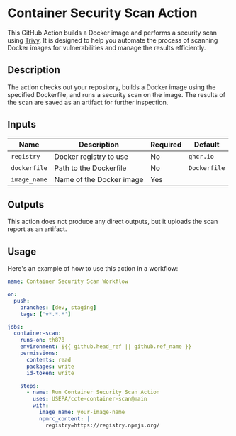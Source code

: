 # Container Security Scan Action

This GitHub Action builds a Docker image and performs a security scan using [Trivy](https://github.com/aquasecurity/trivy). It is designed to help you automate the process of scanning Docker images for vulnerabilities and manage the results efficiently.

## Description

The action checks out your repository, builds a Docker image using the specified Dockerfile, and runs a security scan on the image. The results of the scan are saved as an artifact for further inspection.

## Inputs

| Name         | Description                          | Required | Default   |
|--------------|--------------------------------------|----------|-----------|
| `registry`   | Docker registry to use               | No       | `ghcr.io` |
| `dockerfile` | Path to the Dockerfile               | No       | `Dockerfile` |
| `image_name` | Name of the Docker image             | Yes      |           |

## Outputs

This action does not produce any direct outputs, but it uploads the scan report as an artifact.

## Usage

Here's an example of how to use this action in a workflow:

```yaml
name: Container Security Scan Workflow

on:
  push:
    branches: [dev, staging]
    tags: ['v*.*.*']

jobs:
  container-scan:
    runs-on: th878
    environment: ${{ github.head_ref || github.ref_name }}
    permissions:
      contents: read
      packages: write
      id-token: write

    steps:
      - name: Run Container Security Scan Action
        uses: USEPA/ccte-container-scan@main
        with:
          image_name: your-image-name
          npmrc_content: |
            registry=https://registry.npmjs.org/
